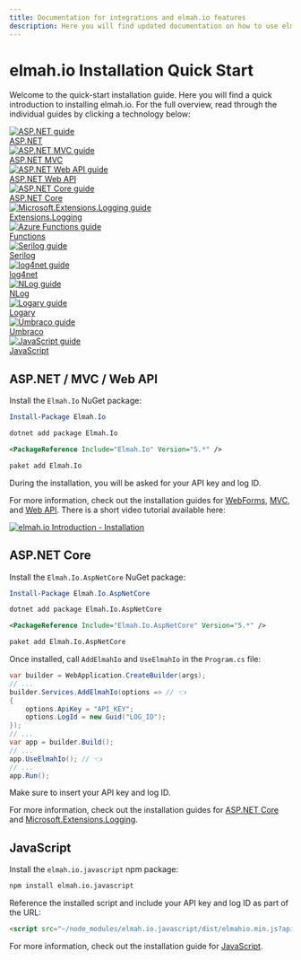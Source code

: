 ```yaml
---
title: Documentation for integrations and elmah.io features
description: Here you will find updated documentation on how to use elmah.io. From our integrations to all of the features, this is the place to get help.
---
```


# elmah.io Installation Quick Start

Welcome to the quick-start installation guide. Here you will find a quick introduction to installing elmah.io. For the full overview, read through the individual guides by clicking a technology below:

<div class="guides-boxes row">
    <div class="guide-col col-4 col-sm-3 col-md-4 col-lg-3 col-xl-2">
        <a href="/logging-to-elmah-io-from-elmah/" title="ASP.NET">
            <div class="guide-box">
                <div class="guide-image">
                    <img class="no-lightbox" src="/./assets/img/guides/aspnet.png" alt="ASP.NET guide" />
                </div>
                <div class="guide-title">ASP.NET</div>
            </div>
        </a>
    </div>
    <div class="guide-col col-4 col-sm-3 col-md-4 col-lg-3 col-xl-2">
        <a href="/logging-to-elmah-io-from-aspnet-mvc/" title="ASP.NET MVC">
            <div class="guide-box">
                <div class="guide-image">
                    <img class="no-lightbox" src="/./assets/img/guides/aspnet.png" alt="ASP.NET MVC guide" />
                </div>
                <div class="guide-title"><span>ASP.NET MVC</span></div>
            </div>
        </a>
    </div>
    <div class="guide-col col-4 col-sm-3 col-md-4 col-lg-3 col-xl-2">
        <a href="/logging-to-elmah-io-from-web-api/" title="ASP.NET Web API">
            <div class="guide-box">
                <div class="guide-image">
                    <img class="no-lightbox" src="/./assets/img/guides/aspnet.png" alt="ASP.NET Web API guide" />
                </div>
                <div class="guide-title">ASP.NET Web API</div>
            </div>
        </a>
    </div>
    <div class="guide-col col-4 col-sm-3 col-md-4 col-lg-3 col-xl-2">
        <a href="/logging-to-elmah-io-from-aspnet-core/" title="ASP.NET Core">
            <div class="guide-box">
                <div class="guide-image">
                    <img class="no-lightbox" src="/./assets/img/guides/aspnetcore.png" alt="ASP.NET Core guide" />
                </div>
                <div class="guide-title">ASP.NET Core</div>
            </div>
        </a>
    </div>
    <div class="guide-col col-4 col-sm-3 col-md-4 col-lg-3 col-xl-2">
        <a href="/logging-to-elmah-io-from-microsoft-extensions-logging/" title="Microsoft.Extensions.Logging">
            <div class="guide-box">
                <div class="guide-image">
                    <img class="no-lightbox" src="/./assets/img/guides/microsoft.png" alt="Microsoft.Extensions.Logging guide" />
                </div>
                <div class="guide-title fz10">Extensions.Logging</div>
            </div>
        </a>
    </div>
    <div class="guide-col col-4 col-sm-3 col-md-4 col-lg-3 col-xl-2">
        <a href="/logging-to-elmah-io-from-azure-functions/" title="Azure Functions">
            <div class="guide-box">
                <div class="guide-image">
                    <img class="no-lightbox" src="/./assets/img/guides/azure-functions.png" alt="Azure Functions guide" />
                </div>
                <div class="guide-title">Functions</div>
            </div>
        </a>
    </div>
    <div class="guide-col col-4 col-sm-3 col-md-4 col-lg-3 col-xl-2">
        <a href="/logging-to-elmah-io-from-serilog/" title="Serilog">
            <div class="guide-box">
                <div class="guide-image">
                    <img class="no-lightbox" src="/./assets/img/guides/serilog.png" alt="Serilog guide" />
                </div>
                <div class="guide-title">Serilog</div>
            </div>
        </a>
    </div>
    <div class="guide-col col-4 col-sm-3 col-md-4 col-lg-3 col-xl-2">
        <a href="/logging-to-elmah-io-from-log4net/" title="log4net">
            <div class="guide-box">
                <div class="guide-image">
                    <img class="no-lightbox" src="/./assets/img/guides/log4net.png" alt="log4net guide" />
                </div>
                <div class="guide-title">log4net</div>
            </div>
        </a>
    </div>
    <div class="guide-col col-4 col-sm-3 col-md-4 col-lg-3 col-xl-2">
        <a href="/logging-to-elmah-io-from-nlog/" title="NLog">
            <div class="guide-box">
                <div class="guide-image">
                    <img class="no-lightbox" src="/./assets/img/guides/nlog.png" alt="NLog guide" />
                </div>
                <div class="guide-title">NLog</div>
            </div>
        </a>
    </div>
    <div class="guide-col col-4 col-sm-3 col-md-4 col-lg-3 col-xl-2">
        <a href="/logging-to-elmah-io-from-logary/" title="Logary">
            <div class="guide-box">
                <div class="guide-image">
                    <img class="no-lightbox" src="/./assets/img/guides/logary.png" alt="Logary guide" />
                </div>
                <div class="guide-title">Logary</div>
            </div>
        </a>
    </div>
    <div class="guide-col col-4 col-sm-3 col-md-4 col-lg-3 col-xl-2">
        <a href="/logging-to-elmah-io-from-umbraco/" title="Umbraco">
            <div class="guide-box">
                <div class="guide-image">
                    <img class="no-lightbox" src="/./assets/img/guides/umbraco.png" alt="Umbraco guide" />
                </div>
                <div class="guide-title">Umbraco</div>
            </div>
        </a>
    </div>
    <div class="guide-col col-4 col-sm-3 col-md-4 col-lg-3 col-xl-2">
        <a href="/logging-to-elmah-io-from-javascript/" title="JavaScript">
            <div class="guide-box">
                <div class="guide-image">
                    <img class="no-lightbox" src="/./assets/img/guides/javascript.png" alt="JavaScript guide" />
                </div>
                <div class="guide-title">JavaScript</div>
            </div>
        </a>
    </div>
</div>

## ASP.NET / MVC / Web API

Install the `Elmah.Io` NuGet package:

```powershell fct_label="Package Manager"
Install-Package Elmah.Io
```
```cmd fct_label=".NET CLI"
dotnet add package Elmah.Io
```
```xml fct_label="PackageReference"
<PackageReference Include="Elmah.Io" Version="5.*" />
```
```xml fct_label="Paket CLI"
paket add Elmah.Io
```

During the installation, you will be asked for your API key and log ID.

For more information, check out the installation guides for [WebForms](logging-to-elmah-io-from-elmah.md), [MVC](logging-to-elmah-io-from-aspnet-mvc.md), and [Web API](logging-to-elmah-io-from-web-api.md). There is a short video tutorial available here:

<a class="video-box" data-fancybox="" href="https://www.youtube.com/watch?v=OeQG2PkSpSE&amp;autoplay=1&amp;rel=0" title="elmah.io Introduction - Installation">
  <img class="no-lightbox" src="../images/tour/installation.jpg" alt="elmah.io Introduction - Installation" />
  <i class="fad fa-play-circle"></i>
</a>

## ASP.NET Core

Install the `Elmah.Io.AspNetCore` NuGet package:

```powershell fct_label="Package Manager"
Install-Package Elmah.Io.AspNetCore
```
```cmd fct_label=".NET CLI"
dotnet add package Elmah.Io.AspNetCore
```
```xml fct_label="PackageReference"
<PackageReference Include="Elmah.Io.AspNetCore" Version="5.*" />
```
```xml fct_label="Paket CLI"
paket add Elmah.Io.AspNetCore
```

Once installed, call `AddElmahIo` and `UseElmahIo` in the `Program.cs` file:

```csharp
var builder = WebApplication.CreateBuilder(args);
// ...
builder.Services.AddElmahIo(options => // 👈
{
    options.ApiKey = "API_KEY";
    options.LogId = new Guid("LOG_ID");
});
// ...
var app = builder.Build();
// ...
app.UseElmahIo(); // 👈
// ...
app.Run();
```

Make sure to insert your API key and log ID.

For more information, check out the installation guides for [ASP.NET Core](logging-to-elmah-io-from-aspnet-core.md) and [Microsoft.Extensions.Logging](logging-to-elmah-io-from-microsoft-extensions-logging.md).

## JavaScript

Install the `elmah.io.javascript` npm package:

```ps
npm install elmah.io.javascript
```

Reference the installed script and include your API key and log ID as part of the URL:

```html
<script src="~/node_modules/elmah.io.javascript/dist/elmahio.min.js?apiKey=YOUR-API-KEY&logId=YOUR-LOG-ID" type="text/javascript"></script>
```

For more information, check out the installation guide for [JavaScript](logging-to-elmah-io-from-javascript.md).